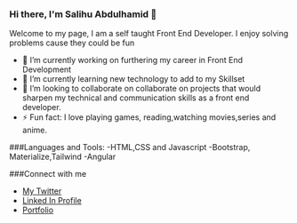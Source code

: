 ### Hi there, I'm Salihu Abdulhamid 👋


Welcome to my page, I am a self taught Front End Developer. I enjoy solving problems cause they could be fun

- 🔭 I’m currently working on furthering my career in Front End Development
- 🌱 I’m currently learning new technology to add to my Skillset
- 👯 I’m looking to collaborate on collaborate on projects that would sharpen my technical and communication skills as a front end developer.
- ⚡ Fun fact: I love playing games, reading,watching movies,series and anime.

###Languages and Tools:
-HTML,CSS and Javascript
-Bootstrap, Materialize,Tailwind
-Angular

###Connect with me
- <a href = https://twitter.com/home>My Twitter</a>
- <a href = www.linkedin.com/in/salihu-abdulhamid-7bab04183>Linked In Profile</a>
- <a href = https://infallible-pike-a0b433.netlify.app/>Portfolio</a>
